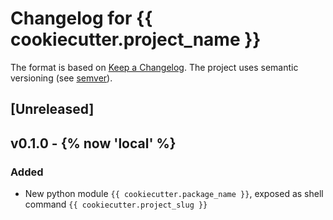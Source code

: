 # Changelog for {{ cookiecutter.project_name }}


The format is based on [Keep a Changelog](https://keepachangelog.com/en/1.0.0/).
The project uses semantic versioning (see [semver](https://semver.org)).

## [Unreleased]

## v0.1.0 - {% now 'local' %}

### Added
- New python module `{{ cookiecutter.package_name }}`, exposed as shell command `{{ cookiecutter.project_slug }}`

